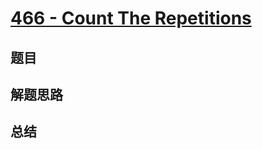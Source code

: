 # [466 - Count The Repetitions](https://leetcode.com/problems/count-the-repetitions/)

## 题目


## 解题思路


## 总结


